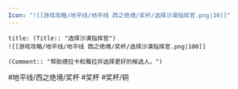 ```yaml
---
Icon: "![[游戏攻略/地平线/地平线 西之绝境/奖杯/选择沙漠指挥官.png|30]]"
---
```

```ad-common-bronze-trophy
title: (Title:: "选择沙漠指挥官")
![[游戏攻略/地平线/地平线 西之绝境/奖杯/选择沙漠指挥官.png|100]]

(Comment:: "帮助德拉卡和雅拉并选择更好的候选人。")
```

#地平线/西之绝境/奖杯 #奖杯 #奖杯/铜
